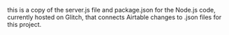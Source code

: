 this is a copy of the server.js file and package.json for the Node.js code, currently hosted on Glitch, that connects Airtable changes to .json files for this project.
